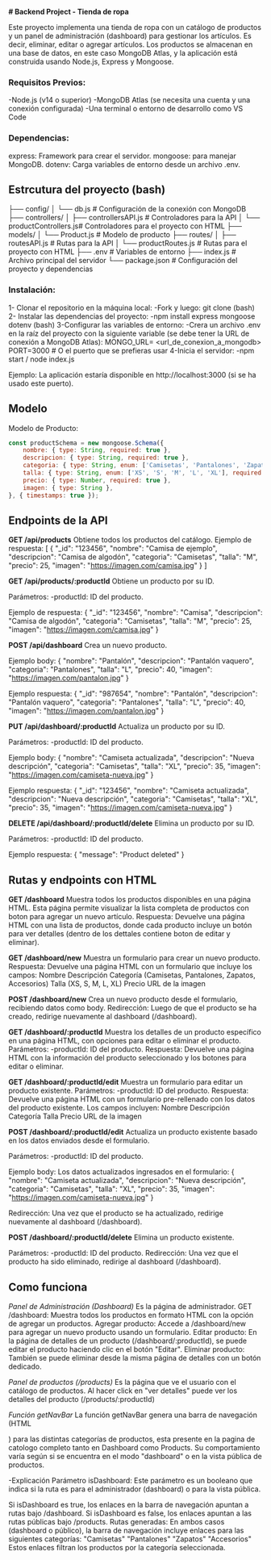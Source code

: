 **# Backend Project - Tienda de ropa**

Este proyecto implementa una tienda de ropa con un catálogo de productos y un panel de administración (dashboard) para gestionar los artículos. Es decir, eliminar, editar o agregar artículos. Los productos se almacenan en una base de datos, en este caso MongoDB Atlas, y la aplicación está construida usando Node.js, Express y Mongoose.

### Requisitos Previos:
-Node.js (v14 o superior)
-MongoDB Atlas (se necesita una cuenta y una conexión configurada)
-Una terminal o entorno de desarrollo como VS Code

### Dependencias:
express: Framework para crear el servidor.
mongoose: para manejar MongoDB.
dotenv: Carga variables de entorno desde un archivo .env.

## Estrcutura del proyecto (bash)
├── config/
│   └── db.js               # Configuración de la conexión con MongoDB
├── controllers/
│   ├── controllersAPI.js    # Controladores para la API
│   └── productControllers.js# Controladores para el proyecto con HTML
├── models/
│   └── Product.js           # Modelo de producto
├── routes/
│   ├── routesAPI.js         # Rutas para la API
│   └── productRoutes.js     # Rutas para el proyecto con HTML
├── .env                     # Variables de entorno
├── index.js                 # Archivo principal del servidor
└── package.json             # Configuración del proyecto y dependencias


### Instalación:
1- Clonar el repositorio en la máquina local:
-Fork y luego: git clone <url-del-repositorio> (bash)
2- Instalar las dependencias del proyecto:
-npm install express mongoose dotenv (bash)
3-Configurar las variables de entorno:
-Crera un archivo .env en la raíz del proyecto con la siguiente variable (se debe tener la URL de conexión a MongoDB Atlas):
MONGO_URL= <url_de_conexion_a_mongodb>
PORT=3000  # O el puerto que se prefieras usar
4-Inicia el servidor:
-npm start / node index.js

Ejemplo: La aplicación estaría disponible en http://localhost:3000 (si se ha usado este puerto).

## Modelo
Modelo de Producto:
```javascript
const productSchema = new mongoose.Schema({
    nombre: { type: String, required: true },
    descripcion: { type: String, required: true },
    categoria: { type: String, enum: ['Camisetas', 'Pantalones', 'Zapatos', 'Accesorios'], required: true },
    talla: { type: String, enum: ['XS', 'S', 'M', 'L', 'XL'], required: true },
    precio: { type: Number, required: true },
    imagen: { type: String },
}, { timestamps: true });
```

## Endpoints de la API

**GET /api/products**
Obtiene todos los productos del catálogo.
Ejemplo de respuesta:
[
  {
    "_id": "123456",
    "nombre": "Camisa de ejemplo",
    "descripcion": "Camisa de algodón",
    "categoria": "Camisetas",
    "talla": "M",
    "precio": 25,
    "imagen": "https://imagen.com/camisa.jpg"
  }
]

**GET /api/products/:productId**
Obtiene un producto por su ID.

Parámetros:
-productId: ID del producto.

Ejemplo de respuesta:
{
  "_id": "123456",
  "nombre": "Camisa",
  "descripcion": "Camisa de algodón",
  "categoria": "Camisetas",
  "talla": "M",
  "precio": 25,
  "imagen": "https://imagen.com/camisa.jpg"
}

**POST /api/dashboard**
Crea un nuevo producto.

Ejemplo body:
{
  "nombre": "Pantalón",
  "descripcion": "Pantalón vaquero",
  "categoria": "Pantalones",
  "talla": "L",
  "precio": 40,
  "imagen": "https://imagen.com/pantalon.jpg"
}

Ejemplo respuesta:
{
  "_id": "987654",
  "nombre": "Pantalón",
  "descripcion": "Pantalón vaquero",
  "categoria": "Pantalones",
  "talla": "L",
  "precio": 40,
  "imagen": "https://imagen.com/pantalon.jpg"
}

**PUT /api/dashboard/:productId**
Actualiza un producto por su ID.

Parámetros:
-productId: ID del producto.

Ejemplo body:
{
  "nombre": "Camiseta actualizada",
  "descripcion": "Nueva descripción",
  "categoria": "Camisetas",
  "talla": "XL",
  "precio": 35,
  "imagen": "https://imagen.com/camiseta-nueva.jpg"
}

Ejemplo respuesta:
{
  "_id": "123456",
  "nombre": "Camiseta actualizada",
  "descripcion": "Nueva descripción",
  "categoria": "Camisetas",
  "talla": "XL",
  "precio": 35,
  "imagen": "https://imagen.com/camiseta-nueva.jpg"
}


**DELETE /api/dashboard/:productId/delete**
Elimina un producto por su ID.

Parámetros:
-productId: ID del producto.

Ejemplo respuesta:
{
  "message": "Product deleted"
}


## Rutas y endpoints con HTML

**GET /dashboard**
Muestra todos los productos disponibles en una página HTML. Esta página permite visualizar la lista completa de productos con boton para agregar un nuevo artículo.
Respuesta: Devuelve una página HTML con una lista de productos, donde cada producto incluye un botón para ver detalles (dentro de los dettales contiene boton de editar y eliminar).

**GET /dashboard/new**
Muestra un formulario para crear un nuevo producto.
Respuesta: Devuelve una página HTML con un formulario que incluye los campos:
Nombre
Descripción
Categoría (Camisetas, Pantalones, Zapatos, Accesorios)
Talla (XS, S, M, L, XL)
Precio
URL de la imagen

**POST /dashboard/new**
Crea un nuevo producto desde el formulario, recibiendo datos como body. 
Redirección: Luego de que el producto se ha creado, redirige nuevamente al dashboard (/dashboard).

**GET /dashboard/:productId**
Muestra los detalles de un producto específico en una página HTML, con opciones para editar o eliminar el producto.
Parámetros:
-productId: ID del producto.
Respuesta: Devuelve una página HTML con la información del producto seleccionado y los botones para editar o eliminar.

**GET /dashboard/:productId/edit**
Muestra un formulario para editar un producto existente.
Parámetros:
-productId: ID del producto.
Respuesta: Devuelve una página HTML con un formulario pre-rellenado con los datos del producto existente. Los campos incluyen:
Nombre
Descripción
Categoría
Talla
Precio
URL de la imagen

**POST /dashboard/:productId/edit**
Actualiza un producto existente basado en los datos enviados desde el formulario.

Parámetros:
-productId: ID del producto.

Ejemplo body: Los datos actualizados ingresados en el formulario:
{
  "nombre": "Camiseta actualizada",
  "descripcion": "Nueva descripción",
  "categoria": "Camisetas",
  "talla": "XL",
  "precio": 35,
  "imagen": "https://imagen.com/camiseta-nueva.jpg"
}

Redirección: Una vez que el producto se ha actualizado, redirige nuevamente al dashboard (/dashboard).

**POST /dashboard/:productId/delete**
Elimina un producto existente.

Parámetros:
-productId: ID del producto.
Redirección: Una vez que el producto ha sido eliminado, redirige al dashboard (/dashboard).


## Como funciona

*Panel de Administración (Dashboard)*
Es la página de administrador.
GET /dashboard: Muestra todos los productos en formato HTML con la opción de agregar un productos.
Agregar producto: Accede a /dashboard/new para agregar un nuevo producto usando un formulario.
Editar producto: En la página de detalles de un producto (/dashboard/:productId), se puede editar el producto haciendo clic en el botón "Editar".
Eliminar producto: También se puede eliminar desde la misma página de detalles con un botón dedicado.

*Panel de productos (/products)*
Es la página que ve el usuario con el catálogo de productos.
Al hacer click en "ver detalles" puede ver los detalles del producto (/products/:productId)


*Función getNavBar*
La función getNavBar genera una barra de navegación (HTML <nav>) para las distintas categorías de productos, esta presente en la pagina de catologo completo tanto en Dashboard como Products. Su comportamiento varía según si se encuentra en el modo "dashboard" o en la vista pública de productos.

-Explicación
Parámetro isDashboard: Este parámetro es un booleano que indica si la ruta es para el administrador (dashboard) o para la vista pública.

Si isDashboard es true, los enlaces en la barra de navegación apuntan a rutas bajo /dashboard.
Si isDashboard es false, los enlaces apuntan a las rutas públicas bajo /products.
Rutas generadas: En ambos casos (dashboard o público), la barra de navegación incluye enlaces para las siguientes categorías:
"Camisetas"
"Pantalones"
"Zapatos"
"Accesorios"
Estos enlaces filtran los productos por la categoría seleccionada.
